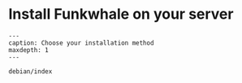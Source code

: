 # Install Funkwhale on your server

```{toctree}
---
caption: Choose your installation method
maxdepth: 1
---

debian/index

```
